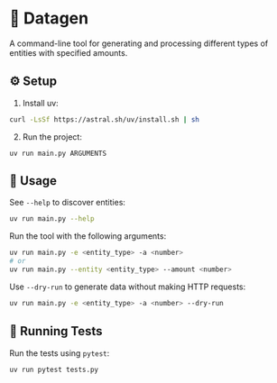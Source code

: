 # 🚀 Datagen

A command-line tool for generating and processing different types of entities with specified amounts.

## ⚙️ Setup

1. Install uv:
```bash
curl -LsSf https://astral.sh/uv/install.sh | sh
```

2. Run the project:
```
uv run main.py ARGUMENTS
```

## 🎯 Usage

See `--help` to discover entities:

```bash
uv run main.py --help
```

Run the tool with the following arguments:

```bash
uv run main.py -e <entity_type> -a <number>
# or
uv run main.py --entity <entity_type> --amount <number>
```

Use `--dry-run` to generate data without making HTTP requests:

```bash
uv run main.py -e <entity_type> -a <number> --dry-run
```

## 🧪 Running Tests

Run the tests using `pytest`:

```bash
uv run pytest tests.py
```

